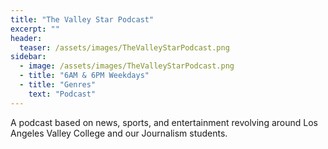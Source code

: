 ```yaml
---
title: "The Valley Star Podcast"
excerpt: ""
header:
  teaser: /assets/images/TheValleyStarPodcast.png
sidebar:
  - image: /assets/images/TheValleyStarPodcast.png
  - title: "6AM & 6PM Weekdays"
  - title: "Genres"
    text: "Podcast"
---
```


A podcast based on news, sports, and entertainment revolving around Los Angeles Valley College and our Journalism students.

